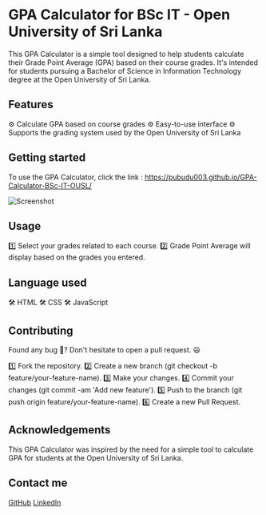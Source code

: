 # GPA Calculator for BSc IT - Open University of Sri Lanka

This GPA Calculator is a simple tool designed to help students calculate their Grade Point Average (GPA) based on their course grades. It's intended for students pursuing a Bachelor of Science in Information Technology degree at the Open University of Sri Lanka.

## Features

⚙️ Calculate GPA based on course grades
⚙️ Easy-to-use interface
⚙️ Supports the grading system used by the Open University of Sri Lanka

## Getting started

To use the GPA Calculator, click the link : https://pubudu003.github.io/GPA-Calculator-BSc-IT-OUSL/

![Screenshot](https://imgur.com/a/YCUPIMJ)

## Usage

1️⃣ Select your grades related to each course. 
2️⃣ Grade Point Average will display based on the grades you entered.

## Language used

🛠️ HTML
🛠️ CSS
🛠️ JavaScript

## Contributing

Found any bug 🐞? Don't hesitate to open a pull request. 😃

1️⃣ Fork the repository.
2️⃣ Create a new branch (git checkout -b feature/your-feature-name).
3️⃣ Make your changes.
4️⃣ Commit your changes (git commit -am 'Add new feature').
5️⃣ Push to the branch (git push origin feature/your-feature-name).
6️⃣ Create a new Pull Request.

## Acknowledgements

This GPA Calculator was inspired by the need for a simple tool to calculate GPA for students at the Open University of Sri Lanka.

## Contact me

 [GitHub](https://github.com/Pubudu003)
 [LinkedIn](https://www.linkedin.com/in/pubudu-lakshan-11499114b/)

